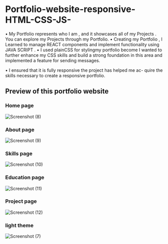 # Portfolio-website-responsive-HTML-CSS-JS-



 • My Portfolio represents who I am , and it showcases all of my
Projects . You can explore my Projects through my Portfolio.
• Creating my Portfolio , I Learned to manage REACT components
and implement functionality using JAVA SCRIPT .
• I used plainCSS for stylingmy portfolio become I wanted to further
enhance my CSS skills and build a strong foundation in this area
and implemented a feature for sending messages.

• I ensured that it is fully responsive the project has helped me ac-
quire the skills necessary to create a responsive portfolio.


<h2>Preview of this portfolio website </h3>

<h3>Home page</h3>

![Screenshot (8)](https://github.com/DeveloperGayu/portfolio-website---responsive-using-HTML-CSS-JS/assets/160575044/18ded2aa-87d4-44da-8de7-e2c150c018aa)

<h3>About page</h3>

![Screenshot (9)](https://github.com/DeveloperGayu/portfolio-website---responsive-using-HTML-CSS-JS/assets/160575044/49638188-f2ed-4de2-a908-63bec2f07620)

<h3>Skills page</h3>

![Screenshot (10)](https://github.com/DeveloperGayu/portfolio-website---responsive-using-HTML-CSS-JS/assets/160575044/5791b0e4-6e8f-4f07-adc2-9cb009c50f92)

<h3>Education page</h3>

![Screenshot (11)](https://github.com/DeveloperGayu/portfolio-website---responsive-using-HTML-CSS-JS/assets/160575044/eba33ba5-59cf-4b13-857b-2cdf0fdbc329)

<h3>Project page</h3>

![Screenshot (12)](https://github.com/DeveloperGayu/portfolio-website---responsive-using-HTML-CSS-JS/assets/160575044/f0fb0ecf-76a3-4f80-9cca-f929dbf469cc)

<h3>light theme </h3>

![Screenshot (7)](https://github.com/DeveloperGayu/portfolio-website---responsive-using-HTML-CSS-JS/assets/160575044/26e6ad5b-e35e-4897-a406-5b1a5cfe68de)



